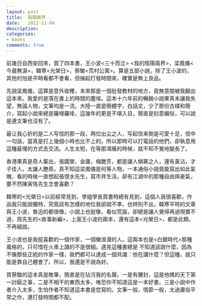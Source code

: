 ```yaml
---
layout: post
title:  陰陽兩界
date:   2012-11-04
description:
categories:
- books
comments: true
---
```

前幾日自西安回來，買了四本書，王小波<三十而立> <我的陰陽兩界>，梁鳳儀<今晨無淚>，韓寒<光榮日>，蔡駿<荒村公寓>。算是五部小說，除了王小波的，其他的怕是平時看都不會看，但掄起打發時間來，確實是無上良品。


先說梁鳳儀，這算是意外收穫，本來那是一個批發教材的地方，竟無意間被我翻出這本來。我愛的是落在書上的時間的塵埃。這本十六年前的暢銷小說果真未讓我失望，無論人物，文筆均是一流。大陸一直是簡體字，白話文，少了那份古樸和簡介，寫起小說來總是羅哩羅嗦，這幾年的更是不堪入目，簡直是刻意媚俗，可以說是連文筆也沒有了。

最让我心折的是二人写信的那一段，两位出尘之人，写起信来倒是可愛十足，信中一句話，當真是打上幾個小時也比不上的。所以那時可以打電話的他們，卻執意用這種最慢的方式去交流。人生太短，在等那鴻雁的時候，就不知不覺地變長了。

香港果真是奇人輩出，張國榮，金庸，梅艷芳，都是讓人傾慕之人，還有黃沾，才子佳人，太讓人艷羨。真不知這梁鳳儀是何等人物，一本通俗小說竟能寫出如此氣魄，看的時候一直想起張恨水先生，寫市井生活，卻有江湖中的那種自由與豪氣，要不然陳寅恪先生怎會喜歡？

韓寒的<光榮日>以前經常見到，學姐學長買書時總有見到，這個人我很喜歡，作品我只能說獨特，究竟該有怎樣的地位我卻說不準，也辨別不出，韓寒平時的文章與王小波，魯迅的都很像，小說上也挺像，看似荒誕，卻總是讓人覺得再過現實不過，周先生的<故事新編>，上面王小波的兩本，還有這本<光榮日>，都是此類。不再細說。


王小波也是我挺喜歡的一個作家，一個蠻浪漫的人。這兩本也是<白銀時代>那種風格的，只可惜在火車上讀的不是很細。遇見這種書總是
不知道該說什麼，因為不像那些正統的作家一樣，我們都可以達成一個共識：他在講什麼？但這種，就只能是靠自己體會了。所以，我還是不說為好。

買蔡駿的這本真是敗筆，簡直是在玷污我的名聲。一是有腰封，這是他媽的天下第一討厭之事，二是不相干的東西太多，唯恐你不知道這是一本好書。三是小說中作者介入太多，生怕作者不知道這本書是您寫的。文筆一般，情節一般，太過庸俗平常之作，連打發時間都不配。
